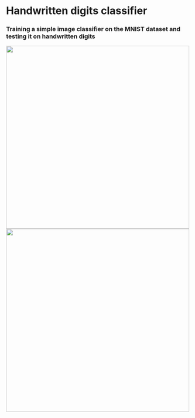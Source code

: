 # Handwritten digits classifier

### Training a simple image classifier on the MNIST dataset and testing it on handwritten digits

<img src="images/classification_of_handwritten_digits.png" width="500"/>
<img src="images/MNIST_classifierGUIdemo.mp4" width="500"/>